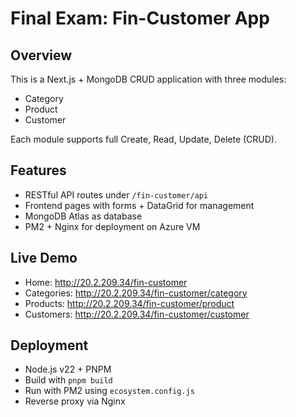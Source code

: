 # Final Exam: Fin-Customer App

## Overview
This is a Next.js + MongoDB CRUD application with three modules:
- Category
- Product
- Customer

Each module supports full Create, Read, Update, Delete (CRUD).

## Features
- RESTful API routes under `/fin-customer/api`
- Frontend pages with forms + DataGrid for management
- MongoDB Atlas as database
- PM2 + Nginx for deployment on Azure VM

## Live Demo
- Home: http://20.2.209.34/fin-customer
- Categories: http://20.2.209.34/fin-customer/category
- Products: http://20.2.209.34/fin-customer/product
- Customers: http://20.2.209.34/fin-customer/customer

## Deployment
- Node.js v22 + PNPM
- Build with `pnpm build`
- Run with PM2 using `ecosystem.config.js`
- Reverse proxy via Nginx
